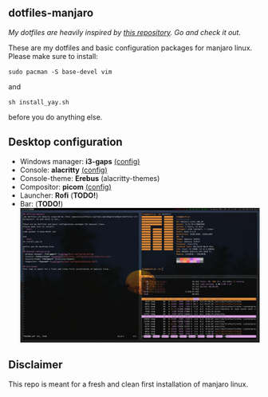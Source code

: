 ## dotfiles-manjaro
_My dotfiles are heavily inspired by [this repository](https://gitlab.com/aDogCalledSpot/dotfiles/-/tree/master). Go and check it out._

These are my dotfiles and basic configuration packages for manjaro linux.
Please make sure to install: 
```shell
sudo pacman -S base-devel vim
```
and
```shell
sh install_yay.sh
```
before you do anything else.

## Desktop configuration
* Windows manager: **i3-gaps** [(config)](i3/.config/i3/config)
* Console: **alacritty** [(config)](alacritty/.config/alacritty/alacritty.yml)
* Console-theme: **Erebus** (alacritty-themes)
* Compositor: **picom** [(config)](picom/.config/picom/picom.conf)
* Launcher: **Rofi** (**TODO!**)
* Bar: (**TODO!**)
![screenshot](screenshots/1.jpg)

## Disclaimer
This repo is meant for a fresh and clean first installation of manjaro linux.
